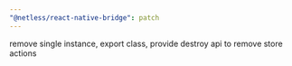 ```yaml
---
"@netless/react-native-bridge": patch
---
```


remove single instance, export class, provide destroy api to remove store actions
